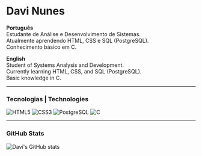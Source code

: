 # Davi Nunes

**Português**  
Estudante de Análise e Desenvolvimento de Sistemas.  
Atualmente aprendendo HTML, CSS e SQL (PostgreSQL).  
Conhecimento básico em C.  

**English**  
Student of Systems Analysis and Development.  
Currently learning HTML, CSS, and SQL (PostgreSQL).  
Basic knowledge in C.  

---

### Tecnologias | Technologies
![HTML5](https://img.shields.io/badge/HTML5-E34F26?logo=html5&logoColor=white&style=flat) 
![CSS3](https://img.shields.io/badge/CSS3-1572B6?logo=css3&logoColor=white&style=flat) 
![PostgreSQL](https://img.shields.io/badge/PostgreSQL-336791?logo=postgresql&logoColor=white&style=flat) 
![C](https://img.shields.io/badge/C-00599C?logo=c&logoColor=white&style=flat)

---

### GitHub Stats
![Davi's GitHub stats](https://github-readme-stats.vercel.app/api?username=hakizao6074&show_icons=true&theme=default)

